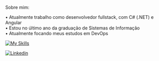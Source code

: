 Sobre mim:

• Atualmente trabalho como desenvolvedor fullstack, com C# (.NET) e Angular  
• Estou no último ano da graduação de Sistemas de Informação  
• Atualmente focando meus estudos em DevOps

[![My Skills](https://skillicons.dev/icons?i=cs,dotnet,sql,angular,docker,aws)](https://skillicons.dev)



<a href="https://www.linkedin.com/in/gabriel-pizzani-palhares/"><img src="https://img.shields.io/badge/LinkedIn-0077B5?style=for-the-badge&logo=linkedin&logoColor=white" alt="Linkedin" ></a>
